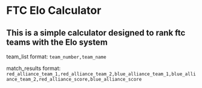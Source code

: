 FTC Elo Calculator
==============
This is a simple calculator designed to rank ftc teams with the Elo system
-----------
team_list format:
`team_number,team_name`

match_results format:
`red_alliance_team_1,red_alliance_team_2,blue_alliance_team_1,blue_alliance_team_2,red_alliance_score,blue_alliance_score`
